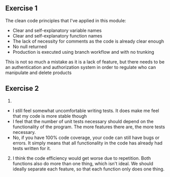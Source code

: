 ## Exercise 1
The clean code principles that I've applied in this module:
* Clear and self-explanatory variable names
* Clear and self-explanatory function names
* The lack of necessity for comments as the code is already clear enough
* No null returned
* Production is executed using branch workflow and with no trunking

This is not so much a mistake as it is a lack of feature, but there needs to be an authentication and authorization system in order to regulate who can manipulate and delete products

## Exercise 2
1. 
* I still feel somewhat uncomfortable writing tests. It does make me feel that my code is more stable though
* I feel that the number of unit tests necessary should depend on the functionality of the program. The more features there are, the more tests necessary.
* No, if you have 100% code coverage, your code can still have bugs or errors. It simply means that all functionality in the code has already had tests written for it.
2. I think the code efficiency would get worse due to repetition. Both functions also do more than one thing, which isn't ideal. We should ideally separate each feature, so that each function only does one thing.

